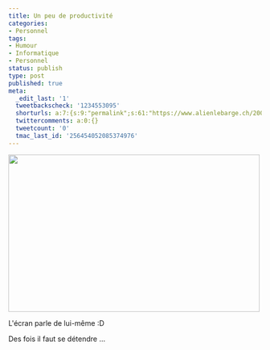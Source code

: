 ```yaml
---
title: Un peu de productivité
categories:
- Personnel
tags:
- Humour
- Informatique
- Personnel
status: publish
type: post
published: true
meta:
  _edit_last: '1'
  tweetbackscheck: '1234553095'
  shorturls: a:7:{s:9:"permalink";s:61:"https://www.alienlebarge.ch/2008/10/15/un-peu-de-productivite/";s:7:"tinyurl";s:25:"https://tinyurl.com/cknh5n";s:4:"isgd";s:17:"https://is.gd/ikgw";s:5:"bitly";s:18:"https://bit.ly/Lxyc";s:5:"snipr";s:22:"https://snipr.com/b9xp2";s:5:"snurl";s:22:"https://snurl.com/b9xp2";s:7:"snipurl";s:24:"https://snipurl.com/b9xp2";}
  twittercomments: a:0:{}
  tweetcount: '0'
  tmac_last_id: '256454052085374976'
---
```

<a href="https://dlgjp9x71cipk.cloudfront.net/2008/10/production.png"><img class="alignnone size-medium wp-image-721" title="production" src="https://dlgjp9x71cipk.cloudfront.net/2008/10/production-500x312.png" alt="" width="500" height="312" /></a>

L'écran parle de lui-même :D

Des fois il faut se détendre ...
